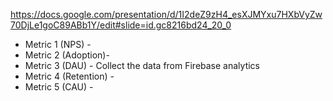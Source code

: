 https://docs.google.com/presentation/d/1I2deZ9zH4_esXJMYxu7HXbVyZw70DjLe1goC89ABb1Y/edit#slide=id.gc8216bd24_20_0

* Metric 1 (NPS) -
* Metric 2 (Adoption)-
* Metric 3 (DAU) - Collect the data from Firebase analytics 
* Metric 4 (Retention) -
* Metric 5 (CAU) - 
